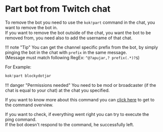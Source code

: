 # Part bot from Twitch chat

To remove the bot you need to use the `kok!part` command in the chat, you want to remove the bot in.
<br>If you want to remove the bot outside of the chat, you want the bot to be removed from, you need also to add the username of that chat.

!!! note "Tip"
    You can get the channel specific prefix from the bot, by simply pinging the bot in the chat with `prefix` in the same message. 
    <br>(Message must match following RegEx: `^@?apujar,? prefix(.*)?$`)

<p>For Example:</p>

```java
kok!part blockydotjar
```

!!! danger "Permissions needed"
    You need to be mod or broadcaster (if the chat is equal to your chat) at the chat you specified.

If you want to know more about this command you can [click here](https://blockydotjar.github.io/ApuJar-Website/bot-commands/utility-commands.html) to get to the command overview.

<p>
    If you want to check, if everything went right you can try to execute the ping command.
    <br>If the bot doesn't respond to the command, he successfully left.
</p>